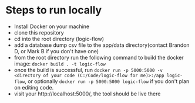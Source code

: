 # Steps to run locally
- Install Docker on your machine
- clone this repository
- cd into the root directory (logic-flow)
- add a database dump csv file to the app/data directory(contact Brandon D, or Mark B if you don't have one)
- from the root directory run the following command to build the docker image: `docker build . -t logic-flow`
- once the build is successful, run `docker run -p 5000:5000 -v <directory of your code (C:/Code/logic-flow for me)>:/app logic-flow`, or optionally `docker run -p 5000:5000 logic-flow` if you don't plan on editing code.
- visit your http://localhost:5000/, the tool should be live there
